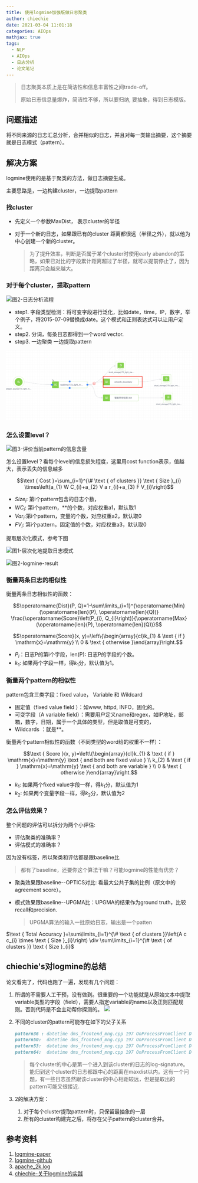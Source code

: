 ```yaml
---
title: 使用logmine加强版做日志聚类
author: chiechie
date: 2021-03-04 11:01:18
categories: AIOps
mathjax: true
tags:
  - NLP
  - AIOps
  - 日志分析
  - 论文笔记 
---
```


> 日志聚类本质上是在简洁性和信息丰富性之间trade-off。
> 
> 原始日志信息量爆炸，简洁性不够，所以要归纳, 要抽象，得到日志模版。

## 问题描述

将不同来源的日志汇总分析，合并相似的日志，并且对每一类输出摘要，这个摘要就是日志模式（pattern）。


## 解决方案

logmine使用的是基于聚类的方法，做日志摘要生成。

主要思路是，一边构建cluster，一边提取pattern

### 找cluster

- 先定义一个参数MaxDist， 表示cluster的半径
- 对于一个新的日志，如果跟已有的cluster 距离都很远（半径之外），就以他为中心创建一个新的cluster。
  
	> 为了提升效率，判断是否属于某个cluster时使用early abandon的策略，如果已对比的字段累计距离超过了半径，就可以提前停止了，因为距离只会越来越大。

### 对于每个cluster，提取pattern

![图2-日志分析流程](./image-20210226000021042.png)

- step1. 字段类型检测：将可变字段进行泛化，比如date，time，IP，数字，举个例子，将2015-07-09替换成date。这个模式和正则表达式可以让用户定义。
- step2. 分词，每条日志都得到一个word vector.
- step3. 一边聚类 一边提取pattern

![](./img.png)

### 怎么设置level？

![图3-评价当前pattern的信息含量](./cost_function.png)

怎么设置level？看每个level的信息损失程度，这里用cost function表示，值越大，表示丢失的信息越多

$$\text { Cost }=\sum_{i=1}^{\# \text { of clusters }} \text { Size }_{i} \times\left(a_{1} W C_{i}+a_{2} V a r_{i}+a_{3} F V_{i}\right)$$

- ${Size}_i$: 第i个pattern包含的日志个数，
- ${WC}_i$: 第i个pattern，**的个数，对应权重a1，默认取1
- ${Var}_i$:第i个pattern，变量的个数，对应权重a2，默认取0
- ${FV}_i$: 第i个pattern，固定值的个数，对应权重a3，默认取0



提取层次化模式，参考下图

![图1-层次化地提取日志模式](./logmine_image-20210225214320632.png)

![图2-logmine-result](./logmin-result.png)


### 衡量两条日志的相似性

衡量两条日志相似性的函数：

$$\operatorname{Dist}(P, Q)=1-\sum\limits_{i=1}^{\operatorname{Min}(\operatorname{len}(P), \operatorname{len}(Q))} \frac{\operatorname{Score}\left(P_{i}, Q_{i}\right)}{\operatorname{Max}(\operatorname{len}(P), \operatorname{len}(Q))}$$

$$\operatorname{Score}(x, y)=\left\{\begin{array}{cl}k_{1} & \text { if } \mathrm{x}=\mathrm{y} \\ 0 & \text { otherwise }\end{array}\right.$$

- $P_i$：日志P的第i个字段，len(P): 日志P的字段的个数。
- $k_1$: 如果两个字段一样，得$k_1$分，默认值为1。

### 衡量两个pattern的相似性

pattern包含三类字段：fixed value， Variable 和 Wildcard

- 固定值（fixed value field ）：如www, httpd, INFO，固化的。
- 可变字段（A variable field）：需要用户定义name和regex，如IP地址，邮箱，数字，日期，属于一个具体的类型，但是取值是可变的，
- Wildcards ：就是**。

衡量两个pattern相似性的函数（不同类型的word给的权重不一样）：

$$\text { Score }(x, y)=\left\{\begin{array}{cl}k_{1} & \text { if } \mathrm{x}=\mathrm{y} \text { and both are fixed value } \\ k_{2} & \text { if } \mathrm{x}=\mathrm{y} \text { and both are variable } \\ 0 & \text { otherwise }\end{array}\right.$$

- $k_1$: 如果两个fixed value字段一样，得$k_1$分，默认值为1
- $k_2$: 如果两个变量字段一样，得$k_2$分，默认值为2

### 怎么评估效果？

整个问题的评估可以拆分为两个小评估:

- 评估聚类的准确率？
- 评估模式的准确率？

因为没有标签，所以聚类和评估都是跟baseline比

> 都有了baseline，还要你这个算法干嘛？可能logmine的性能有优势？

- 聚类效果跟baseline--OPTICS对比: 看最大公共子集的比例（原文中的agreement score）。
- 模式效果跟baseline--UPGMA比：UPGMA的结果作为ground truth，比较recall和precision.
  	
	> UPGMA算法的输入一批原始日志，输出是一个patten

$\text { Total Accuracy }=\sum\limits_{i=1}^{\# \text { of clusters }}\left(A c c_{i} \times \text { Size }_{i}\right) \div \sum\limits_{i=1}^{\# \text { of clusters }} \text { Size }_{i}$

## chiechie's对logmine的总结

论文看完了，代码也跑了一遍，发现有几个问题：

1. 所谓的不需要人工干预，没有做到。很重要的一个功能就是从原始文本中提取variable类型的字段（field），需要人指定variable的name以及正则匹配规则。否则代码是不会主动帮你探测的。
	![](./c2.png)
   
2. 不同的cluster的pattern可能存在如下的父子关系
	```markdown
	pattern36 : datetime dms_frontend_mng.cpp 197 OnProcessFromClient D DMS update time stamp *** *** from *** to ***
	pattern50:  datetime dms_frontend_mng.cpp 197 OnProcessFromClient D DMS update time stamp *** *** from *** to ***
	pattern53:  datetime dms_frontend_mng.cpp 197 OnProcessFromClient D DMS update time stamp 1c7c49d5 11024333 from *** to ***
	pattern64:  datetime dms_frontend_mng.cpp 197 OnProcessFromClient D DMS update time stamp *** *** from *** to ***
	```
 	
	> 每个cluster的中心是第一个进入到该cluster的日志的log-signature。
	> 能归到这个cluster的日志都跟中心的距离在maxdist以内。这有一个问题，有一些日志虽然跟该cluster的中心相距较远，但是提取出的pattern可能又很接近.

3. 2的解决方案：
	1. 对于每个cluster提取pattern时，只保留最抽象的一层
	2. 所有的cluster构建完之后，将存在父子pattern的cluster合并。


## 参考资料

1. [logmine-paper](https://www.cs.unm.edu/~mueen/Papers/LogMine.pdf)
2. [logmine-github](https://github.com/trungdq88/logmine/tree/master/src)
3. [apache_2k.log](https://github.com/logpai/logparser/blob/master/logs/Apache/Apache_2k.log)
4. [chiechie-关于logmine的实践](https://github.com/chiechie/LogRobot)